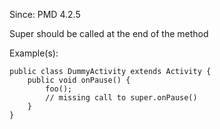 Since: PMD 4.2.5

Super should be called at the end of the method

Example(s):
```
public class DummyActivity extends Activity {
	public void onPause() {
		foo();
		// missing call to super.onPause()
	}
}
```
